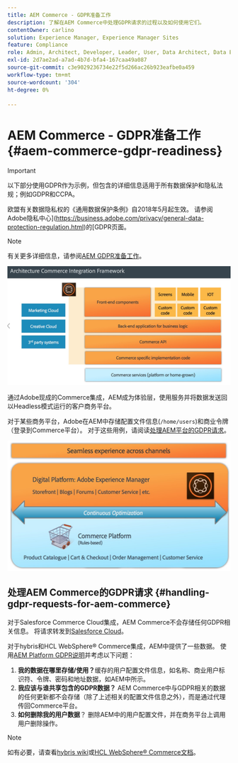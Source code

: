 ```yaml
---
title: AEM Commerce - GDPR准备工作
description: 了解在AEM Commerce中处理GDPR请求的过程以及如何使用它们。
contentOwner: carlino
solution: Experience Manager, Experience Manager Sites
feature: Compliance
role: Admin, Architect, Developer, Leader, User, Data Architect, Data Engineer
exl-id: 2d7ae2ad-a7ad-4b7d-bfa4-167caa49a087
source-git-commit: c3e9029236734e22f5d266ac26b923eafbe0a459
workflow-type: tm+mt
source-wordcount: '304'
ht-degree: 0%

---
```


# AEM Commerce - GDPR准备工作{#aem-commerce-gdpr-readiness}

>[!IMPORTANT]
>
>以下部分使用GDPR作为示例，但包含的详细信息适用于所有数据保护和隐私法规；例如GDPR和CCPA。

欧盟有关数据隐私权的《通用数据保护条例》自2018年5月起生效。 请参阅Adobe隐私中心](https://business.adobe.com/privacy/general-data-protection-regulation.html)的[GDPR页面。

>[!NOTE]
>
>有关更多详细信息，请参阅[AEM GDPR准备工作](/help/managing/data-protection-and-privacy.md)。

![screen_shot_2018-03-22at111606](assets/screen_shot_2018-03-22at111606.jpg)

通过Adobe现成的Commerce集成，AEM成为体验层，使用服务并将数据发送回以Headless模式运行的客户商务平台。

对于某些商务平台，Adobe在AEM中存储配置文件信息(`/home/users`)和商业令牌（登录到Commerce平台）。 对于这些用例，请阅读[处理AEM平台的GDPR请求](/help/sites-administering/handling-gdpr-requests-for-aem-platform.md)。

![screen_shot_2018-03-22at111621](assets/screen_shot_2018-03-22at111621.jpg)

## 处理AEM Commerce的GDPR请求 {#handling-gdpr-requests-for-aem-commerce}

对于Salesforce Commerce Cloud集成，AEM Commerce不会存储任何GDPR相关信息。 将请求转发到[Salesforce Cloud](https://documentation.b2c.commercecloud.salesforce.com/DOC1/index.jsp)。

对于hybris和HCL WebSphere® Commerce集成，AEM中提供了一些数据。 使用[AEM Platform GDPR说明](/help/sites-administering/handling-gdpr-requests-for-aem-platform.md)并考虑以下问题：

1. **我的数据在哪里存储/使用？**&#x200B;缓存的用户配置文件信息，如名称、商业用户标识符、令牌、密码和地址数据，如AEM中所示。
1. **我应该与谁共享包含的GDPR数据？** AEM Commerce中与GDPR相关的数据的任何更新都不会存储（除了上述相关的配置文件信息之外），而是通过代理传回Commerce平台。
1. **如何删除我的用户数据**？ 删除AEM中的用户配置文件，并在商务平台上调用用户删除操作。

>[!NOTE]
>
>如有必要，请查看[hybris wiki](https://wiki.hybris.com/)或[HCL WebSphere® Commerce文档](https://help.hcltechsw.com/commerce/index.html)。
